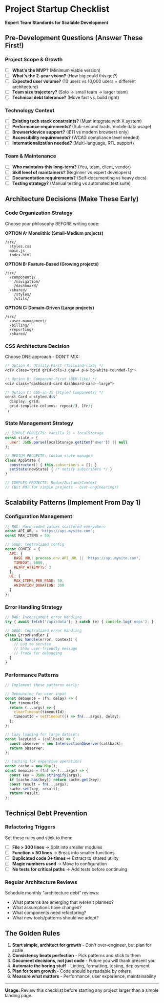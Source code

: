 # Project Startup Checklist
**Expert Team Standards for Scalable Development**

## Pre-Development Questions (Answer These First!)

### Project Scope & Growth
- [ ] **What's the MVP?** (Minimum viable version)
- [ ] **What's the 2-year vision?** (How big could this get?)
- [ ] **Expected user volume?** (10 users vs 10,000 users = different architecture)
- [ ] **Team size trajectory?** (Solo → small team → larger team)
- [ ] **Technical debt tolerance?** (Move fast vs. build right)

### Technology Context
- [ ] **Existing tech stack constraints?** (Must integrate with X system)
- [ ] **Performance requirements?** (Sub-second loads, mobile data usage)
- [ ] **Browser/device support?** (IE11 vs modern browsers only)
- [ ] **Accessibility requirements?** (WCAG compliance level needed)
- [ ] **Internationalization needed?** (Multi-language, RTL support)

### Team & Maintenance
- [ ] **Who maintains this long-term?** (You, team, client, vendor)
- [ ] **Skill level of maintainers?** (Beginner vs expert developers)
- [ ] **Documentation requirements?** (Self-documenting vs heavy docs)
- [ ] **Testing strategy?** (Manual testing vs automated test suite)

## Architecture Decisions (Make These Early)

### Code Organization Strategy
Choose your philosophy BEFORE writing code:

**OPTION A: Monolithic (Small-Medium projects)**
```
/src/
  styles.css
  main.js
  index.html
```

**OPTION B: Feature-Based (Growing projects)**
```
/src/
  /components/
    /navigation/
    /dashboard/
  /shared/
    /styles/
    /utils/
```

**OPTION C: Domain-Driven (Large projects)**
```
/src/
  /user-management/
  /billing/
  /reporting/
  /shared/
```

### CSS Architecture Decision
Choose ONE approach - DON'T MIX:

```css
/* Option A: Utility-First (Tailwind-like) */
<div class="grid grid-cols-3 gap-4 p-6 bg-white rounded-lg">

/* Option B: Component-First (BEM-like) */
<div class="dashboard-card dashboard-card--large">

/* Option C: CSS-in-JS (Styled Components) */
const Card = styled.div`
  display: grid;
  grid-template-columns: repeat(3, 1fr);
`;
```

### State Management Strategy
```javascript
// SIMPLE PROJECTS: Vanilla JS + localStorage
const state = {
  user: JSON.parse(localStorage.getItem('user')) || null
};

// MEDIUM PROJECTS: Custom state manager
class AppState {
  constructor() { this.subscribers = []; }
  setState(newState) { /* notify subscribers */ }
}

// COMPLEX PROJECTS: Redux/Zustand/Context
// (But NOT for simple projects - over-engineering!)
```

## Scalability Patterns (Implement From Day 1)

### Configuration Management
```javascript
// BAD: Hard-coded values scattered everywhere
const API_URL = 'https://api.mysite.com';
const MAX_ITEMS = 50;

// GOOD: Centralized config
const CONFIG = {
  API: {
    BASE_URL: process.env.API_URL || 'https://api.mysite.com',
    TIMEOUT: 5000,
    RETRY_ATTEMPTS: 3
  },
  UI: {
    MAX_ITEMS_PER_PAGE: 50,
    ANIMATION_DURATION: 300
  }
};
```

### Error Handling Strategy
```javascript
// BAD: Inconsistent error handling
try { await fetch('/api/data'); } catch (e) { console.log('oops'); }

// GOOD: Centralized error handling
class ErrorHandler {
  static handle(error, context) {
    // Log to service
    // Show user-friendly message
    // Track for debugging
  }
}
```

### Performance Patterns
```javascript
// Implement these patterns early:

// Debouncing for user input
const debounce = (fn, delay) => {
  let timeoutId;
  return (...args) => {
    clearTimeout(timeoutId);
    timeoutId = setTimeout(() => fn(...args), delay);
  };
};

// Lazy loading for large datasets
const lazyLoad = (callback) => {
  const observer = new IntersectionObserver(callback);
  return observer;
};

// Caching for expensive operations
const cache = new Map();
const memoize = (fn) => (...args) => {
  const key = JSON.stringify(args);
  if (cache.has(key)) return cache.get(key);
  const result = fn(...args);
  cache.set(key, result);
  return result;
};
```

## Technical Debt Prevention

### Refactoring Triggers
Set these rules and stick to them:
- [ ] **File > 300 lines** → Split into smaller modules  
- [ ] **Function > 50 lines** → Break into smaller functions
- [ ] **Duplicated code 3+ times** → Extract to shared utility
- [ ] **Magic numbers used** → Move to configuration
- [ ] **No tests for critical paths** → Add tests before continuing

### Regular Architecture Reviews
Schedule monthly "architecture debt" reviews:
- What patterns are emerging that weren't planned?
- What assumptions have changed?
- What components need refactoring?
- What new tools/patterns should we adopt?

## The Golden Rules

1. **Start simple, architect for growth** - Don't over-engineer, but plan for scale
2. **Consistency beats perfection** - Pick patterns and stick to them
3. **Document decisions, not just code** - Future you will thank present you
4. **Automate the boring stuff** - Linting, formatting, testing, deployment
5. **Plan for team growth** - Code should be readable by others
6. **Measure what matters** - Performance, user experience, maintainability

---

**Usage:** Review this checklist before starting any project larger than a simple landing page.

